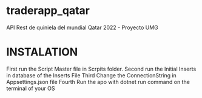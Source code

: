 # traderapp_qatar
API Rest de quiniela del mundial Qatar 2022 - Proyecto UMG

# INSTALATION
First run the Script Master file in Scrpits folder.
Second run the Initial Inserts in database of the Inserts File
Third Change the ConnectionString in Appsettings.json file
Fourth Run the apo with dotnet run command on the terminal of your OS
